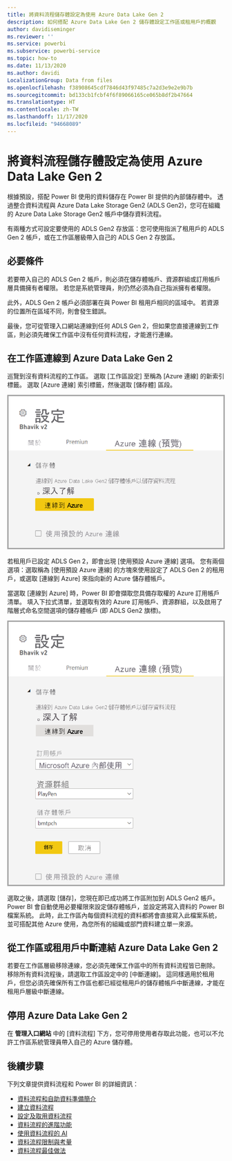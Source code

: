 ```yaml
---
title: 將資料流程儲存體設定為使用 Azure Data Lake Gen 2
description: 如何搭配 Azure Data Lake Gen 2 儲存體設定工作區或租用戶的概觀
author: davidiseminger
ms.reviewer: ''
ms.service: powerbi
ms.subservice: powerbi-service
ms.topic: how-to
ms.date: 11/13/2020
ms.author: davidi
LocalizationGroup: Data from files
ms.openlocfilehash: f38908645cdf7846d43f97485c7a2d3e9e2e9b7b
ms.sourcegitcommit: bd133cb1fcbf4f6f89066165ce065b8df2b47664
ms.translationtype: HT
ms.contentlocale: zh-TW
ms.lasthandoff: 11/17/2020
ms.locfileid: "94668089"
---
```

# <a name="configuring-dataflow-storage-to-use-azure-data-lake-gen-2"></a>將資料流程儲存體設定為使用 Azure Data Lake Gen 2 

根據預設，搭配 Power BI 使用的資料儲存在 Power BI 提供的內部儲存體中。 透過整合資料流程與 Azure Data Lake Storage Gen2 (ADLS Gen2)，您可在組織的 Azure Data Lake Storage Gen2 帳戶中儲存資料流程。

有兩種方式可設定要使用的 ADLS Gen2 存放區：您可使用指派了租用戶的 ADLS Gen 2 帳戶，或在工作區層級帶入自己的 ADLS Gen 2 存放區。 

## <a name="pre-requisites"></a>必要條件

若要帶入自己的 ADLS Gen 2 帳戶，則必須在儲存體帳戶、資源群組或訂用帳戶層具備擁有者權限。 若您是系統管理員，則仍然必須為自己指派擁有者權限。 

此外，ADLS Gen 2 帳戶必須部署在與 Power BI 租用戶相同的區域中。 若資源的位置所在區域不同，則會發生錯誤。

最後，您可從管理入口網站連線到任何 ADLS Gen 2，但如果您直接連線到工作區，則必須先確保工作區中沒有任何資料流程，才能進行連線。

## <a name="connecting-to-an-azure-data-lake-gen-2-at-a-workspace"></a>在工作區連線到 Azure Data Lake Gen 2
巡覽到沒有資料流程的工作區。 選取 [工作區設定] 至稱為 [Azure 連線] 的新索引標籤。 選取 [Azure 連線] 索引標籤，然後選取 [儲存體] 區段。


![連線到 Azure](media/dataflows-azure-data-lake-storage-integration/connect-to-azure.png)
 
若租用戶已設定 ADLS Gen 2，即會出現 [使用預設 Azure 連線] 選項。 您有兩個選項：選取稱為 [使用預設 Azure 連線] 的方塊來使用設定了 ADLS Gen 2 的租用戶，或選取 [連線到 Azure] 來指向新的 Azure 儲存體帳戶。 

當選取 [連線到 Azure] 時，Power BI 即會擷取您具備存取權的 Azure 訂用帳戶清單。 填入下拉式清單，並選取有效的 Azure 訂用帳戶、資源群組，以及啟用了階層式命名空間選項的儲存體帳戶 (即 ADLS Gen2 旗標)。

![訂用帳戶詳細資料](media/dataflows-azure-data-lake-storage-integration/subscription-details-enter.png)
 
選取之後，請選取 [儲存]，您現在即已成功將工作區附加到 ADLS Gen2 帳戶。 Power BI 會自動使用必要權限來設定儲存體帳戶，並設定將寫入資料的 Power BI 檔案系統。 此時，此工作區內每個資料流程的資料都將會直接寫入此檔案系統，並可搭配其他 Azure 使用，為您所有的組織或部門資料建立單一來源。

## <a name="detaching-azure-data-lake-gen-2-from-a-workspace-or-tenant"></a>從工作區或租用戶中斷連結 Azure Data Lake Gen 2

若要在工作區層級移除連線，您必須先確保工作區中的所有資料流程皆已刪除。 移除所有資料流程後，請選取工作區設定中的 [中斷連線]。 這同樣適用於租用戶，但您必須先確保所有工作區也都已經從租用戶的儲存體帳戶中斷連線，才能在租用戶層級中斷連線。

## <a name="disabling-azure-data-lake-gen-2"></a>停用 Azure Data Lake Gen 2

在 **管理入口網站** 中的 [資料流程] 下方，您可停用使用者存取此功能，也可以不允許工作區系統管理員帶入自己的 Azure 儲存體。

## <a name="next-steps"></a>後續步驟
下列文章提供資料流程和 Power BI 的詳細資訊：

* [資料流程和自助資料準備簡介](dataflows-introduction-self-service.md)
* [建立資料流程](dataflows-create.md)
* [設定及取用資料流程](dataflows-configure-consume.md)
* [資料流程的進階功能](dataflows-premium-features.md)
* [使用資料流程的 AI](dataflows-machine-learning-integration.md)
* [資料流程限制與考量](dataflows-features-limitations.md)
* [資料流程最佳做法](dataflows-best-practices.md)